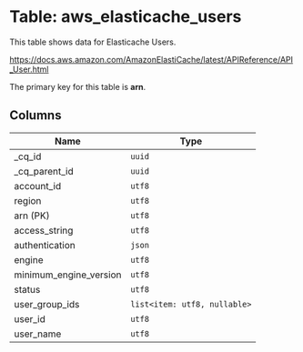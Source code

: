 # Table: aws_elasticache_users

This table shows data for Elasticache Users.

https://docs.aws.amazon.com/AmazonElastiCache/latest/APIReference/API_User.html

The primary key for this table is **arn**.

## Columns

| Name          | Type          |
| ------------- | ------------- |
|_cq_id|`uuid`|
|_cq_parent_id|`uuid`|
|account_id|`utf8`|
|region|`utf8`|
|arn (PK)|`utf8`|
|access_string|`utf8`|
|authentication|`json`|
|engine|`utf8`|
|minimum_engine_version|`utf8`|
|status|`utf8`|
|user_group_ids|`list<item: utf8, nullable>`|
|user_id|`utf8`|
|user_name|`utf8`|